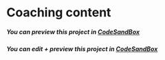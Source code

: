 # Coaching content

##### You can preview this project in [CodeSandBox](https://zq9rm.csb.app/)

##### You can edit + preview this project in [CodeSandBox](https://codesandbox.io/s/happy-cookies-nr5xn)
